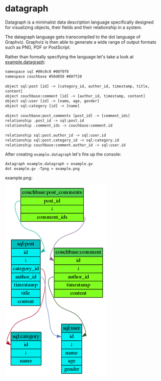 datagraph
=========

Datagraph is a minimalist data description language specifically designed for visualizing objects, their fields and their relationship in a system.

The datagraph language gets transcompiled to the dot language of Graphviz.  Graphviz is then able to generate a wide range of output formats such as PNG, PDF or PostScript.

Rather than formally specifying the language let's take a look at [example.datagraph](example.datagrap):

    namespace sql #00c0c0 #00f0f0
    namespace couchbase #50d050 #80ff20

    object sql:post [id] -> [category_id, author_id, timestamp, title, content]
    object couchbase:comment [id] -> [author_id, timestamp, content]
    object sql:user [id] -> [name, age, gender]
    object sql:category [id] -> [name]

    object couchbase:post_comments [post_id] -> [comment_ids]
    relationship .post_id -> sql:post.id
    relationship .comment_ids -> couchbase:comment.id

    relationship sql:post.author_id -> sql:user.id
    relationship sql:post.category_id -> sql:category.id
    relationship couchbase:comment.author_id -> sql:user.id

After creating `example.datagraph` let's fire up the console:

    datagraph example.datagraph > example.gv
    dot example.gv -Tpng > example.png

example.png:

![example](example.png)
